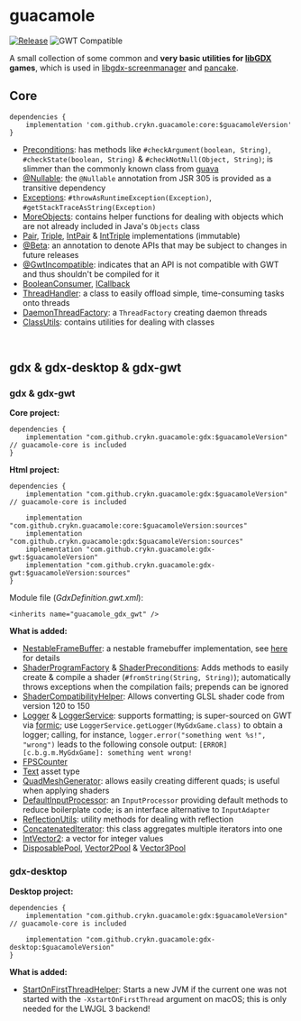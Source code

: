 # guacamole

[![Release](https://jitpack.io/v/crykn/guacamole.svg)](https://jitpack.io/#crykn/guacamole) ![GWT Compatible](https://img.shields.io/badge/GWT-compatible-informational)

A small collection of some common and **very basic utilities for [libGDX](https://github.com/libgdx/libgdx) games**, which is used in [libgdx-screenmanager](https://github.com/crykn/libgdx-screenmanager) and [pancake](https://github.com/eskalon/pancake).

## Core 

```
dependencies {
    implementation 'com.github.crykn.guacamole:core:$guacamoleVersion'
}
```

* [Preconditions](https://github.com/crykn/guacamole/blob/master/core/src/main/java/de/damios/guacamole/Preconditions.java): has methods like `#checkArgument(boolean, String)`, `#checkState(boolean, String)` & `#checkNotNull(Object, String)`; is slimmer than the commonly known class from [guava](https://github.com/google/guava/wiki/PreconditionsExplained)
* [@Nullable](https://jcp.org/en/jsr/detail?id=305#2): the `@Nullable` annotation from JSR 305 is provided as a transitive dependency 
* [Exceptions](https://github.com/crykn/guacamole/blob/master/core/src/main/java/de/damios/guacamole/Exceptions.java): `#throwAsRuntimeException(Exception)`, `#getStackTraceAsString(Exception)`
* [MoreObjects](https://github.com/crykn/guacamole/blob/master/core/src/main/java/de/damios/guacamole/MoreObjects.java): contains helper functions for dealing with objects which are not already included in Java's `Objects` class
* [Pair](https://github.com/crykn/guacamole/blob/master/core/src/main/java/de/damios/guacamole/tuple/Pair.java), [Triple](https://github.com/crykn/guacamole/blob/master/core/src/main/java/de/damios/guacamole/tuple/Triple.java), [IntPair](https://github.com/crykn/guacamole/blob/master/core/src/main/java/de/damios/guacamole/tuple/IntPair.java) & [IntTriple](https://github.com/crykn/guacamole/blob/master/core/src/main/java/de/damios/guacamole/tuple/IntTriple.java) implementations (immutable)
* [@Beta](https://github.com/crykn/guacamole/blob/master/core/src/main/java/de/damios/guacamole/annotations/Beta.java): an annotation to denote APIs that may be subject to changes in future releases
* [@GwtIncompatible](https://github.com/crykn/guacamole/blob/master/core/src/main/java/de/damios/guacamole/annotations/GwtIncompatible.java): indicates that an API is not compatible with GWT and thus shouldn't be compiled for it
* [BooleanConsumer](https://github.com/crykn/guacamole/blob/master/core/src/main/java/de/damios/guacamole/func/BooleanConsumer.java), [ICallback](https://github.com/crykn/guacamole/blob/master/core/src/main/java/de/damios/guacamole/ICallback.java)
* [ThreadHandler](https://github.com/crykn/guacamole/blob/master/core/src/main/java/de/damios/guacamole/concurrent/ThreadHandler.java): a class to easily offload simple, time-consuming tasks onto threads
* [DaemonThreadFactory](https://github.com/crykn/guacamole/blob/master/core/src/main/java/de/damios/guacamole/concurrent/DaemonThreadFactory.java): a `ThreadFactory` creating daemon threads
* [ClassUtils](https://github.com/crykn/guacamole/blob/master/core/src/main/java/de/damios/guacamole/ClassUtils.java): contains utilities for dealing with classes

<br/>

## gdx & gdx-desktop & gdx-gwt

### gdx & gdx-gwt

**Core project:**

```
dependencies {
    implementation "com.github.crykn.guacamole:gdx:$guacamoleVersion" // guacamole-core is included
}
```

**Html project:**

```
dependencies {
    implementation "com.github.crykn.guacamole:gdx:$guacamoleVersion" // guacamole-core is included
    
    implementation "com.github.crykn.guacamole:core:$guacamoleVersion:sources"
    implementation "com.github.crykn.guacamole:gdx:$guacamoleVersion:sources"
    implementation "com.github.crykn.guacamole:gdx-gwt:$guacamoleVersion"
    implementation "com.github.crykn.guacamole:gdx-gwt:$guacamoleVersion:sources"
}
```

Module file (_GdxDefinition.gwt.xml_):

```
<inherits name="guacamole_gdx_gwt" />
```

**What is added:**

* [NestableFrameBuffer](https://github.com/crykn/guacamole/blob/master/gdx/src/main/java/de/damios/guacamole/gdx/graphics/NestableFrameBuffer.java): a nestable framebuffer implementation, see [here](https://github.com/crykn/libgdx-screenmanager/wiki/Custom-FrameBuffer-implementation) for details
* [ShaderProgramFactory](https://github.com/crykn/guacamole/blob/master/gdx/src/main/java/de/damios/guacamole/gdx/graphics/ShaderProgramFactory.java) & [ShaderPreconditions](https://github.com/crykn/guacamole/blob/master/gdx/src/main/java/de/damios/guacamole/gdx/graphics/ShaderProgramFactory.java#L107): Adds methods to easily create & compile a shader (`#fromString(String, String)`); automatically throws exceptions when the compilation fails; prepends can be ignored
* [ShaderCompatibilityHelper](https://github.com/crykn/guacamole/blob/master/gdx/src/main/java/de/damios/guacamole/gdx/graphics/ShaderCompatibilityHelper.java): Allows converting GLSL shader code from version 120 to 150
* [Logger](https://github.com/crykn/guacamole/blob/master/gdx/src/main/java/de/damios/guacamole/gdx/log/Logger.java) & [LoggerService](https://github.com/crykn/guacamole/blob/master/gdx/src/main/java/de/damios/guacamole/gdx/log/LoggerService.java): supports formatting; is super-sourced on GWT via [formic](https://github.com/tommyettinger/formic); use `LoggerService.getLogger(MyGdxGame.class)` to obtain a logger; calling, for instance, `logger.error("something went %s!", "wrong")` leads to the following console output: `[ERROR] [c.b.g.m.MyGdxGame]: something went wrong!`
* [FPSCounter](https://github.com/crykn/guacamole/blob/master/gdx/src/main/java/de/damios/guacamole/gdx/utils/FPSCounter.java)
* [Text](https://github.com/crykn/guacamole/blob/master/gdx/src/main/java/de/damios/guacamole/gdx/assets/Text.java) asset type
* [QuadMeshGenerator](https://github.com/crykn/guacamole/blob/master/gdx/src/main/java/de/damios/guacamole/gdx/graphics/QuadMeshGenerator.java): allows easily creating different quads; is useful when applying shaders
* [DefaultInputProcessor](https://github.com/crykn/guacamole/blob/master/gdx/src/main/java/de/damios/guacamole/gdx/DefaultInputProcessor.java): an `InputProcessor` providing default methods to reduce boilerplate code; is an interface alternative to `InputAdapter`
* [ReflectionUtils](https://github.com/crykn/guacamole/blob/master/gdx/src/main/java/de/damios/guacamole/gdx/reflection/ReflectionUtils.java): utility methods for dealing with reflection
* [ConcatenatedIterator](https://github.com/crykn/guacamole/blob/master/gdx/src/main/java/de/damios/guacamole/gdx/ConcatenatedIterator.java): this class aggregates multiple iterators into one
* [IntVector2](https://github.com/crykn/guacamole/blob/master/gdx/src/main/java/de/damios/guacamole/gdx/math/IntVector2.java): a vector for integer values
* [DisposablePool](https://github.com/crykn/guacamole/blob/master/gdx/src/main/java/de/damios/guacamole/gdx/math/pool/DisposablePool.java), [Vector2Pool](https://github.com/crykn/guacamole/blob/master/gdx/src/main/java/de/damios/guacamole/gdx/math/pool/Vector2Pool.java) & [Vector3Pool](https://github.com/crykn/guacamole/blob/master/gdx/src/main/java/de/damios/guacamole/gdx/math/pool/Vector3Pool.java)
   
   
### gdx-desktop

**Desktop project:**

```
dependencies {
    implementation "com.github.crykn.guacamole:gdx:$guacamoleVersion" // guacamole-core is included
    
    implementation "com.github.crykn.guacamole:gdx-desktop:$guacamoleVersion"
}
```

**What is added:**

* [StartOnFirstThreadHelper](https://github.com/crykn/guacamole/blob/master/gdx-desktop/src/main/java/de/damios/guacamole/gdx/StartOnFirstThreadHelper.java): Starts a new JVM if the current one was not started with the `-XstartOnFirstThread` argument on macOS; this is only needed for the LWJGL 3 backend!
   

